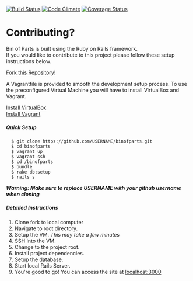 [![Build Status](https://travis-ci.org/BinofParts/binofparts.svg?branch=master)](https://travis-ci.org/BinofParts/binofparts) [![Code Climate](https://codeclimate.com/github/BinofParts/binofparts.png)](https://codeclimate.com/github/BinofParts/binofparts) [![Coverage Status](https://img.shields.io/coveralls/BinofParts/binofparts.svg)](https://coveralls.io/r/BinofParts/binofparts?branch=master)

Contributing?
============

Bin of Parts is built using the Ruby on Rails framework.   
If you would like to contribute to this project please follow these setup instructions below.


[Fork this Repository! ](https://github.com/BinofParts/binofparts/fork) 

A Vagrantfile is provided to smooth the development setup process. To use the preconfigured Virtual Machine you will have to install VirtualBox and Vagrant.

[Install VirtualBox](https://www.virtualbox.org/wiki/Downloads)  
[Install Vagrant](https://www.vagrantup.com/)

##### Quick Setup  
  ````
    $ git clone https://github.com/USERNAME/binofparts.git
    $ cd binofparts
    $ vagrant up
    $ vagrant ssh
    $ cd /binofparts
    $ bundle
    $ rake db:setup
    $ rails s
  ````
  **_Warning: Make sure to replace USERNAME with your github username when cloning_**

##### Detailed Instructions
1.  Clone fork to local computer
2.  Navigate to root directory.
6.  Setup the VM. _This may take a few minutes_
7.  SSH Into the VM.
8.  Change to the project root.
9.  Install project dependencies.
10. Setup the database.
11. Start local Rails Server.
12. You're good to go! You can access the site at [localhost:3000](http://localhost:3000)
